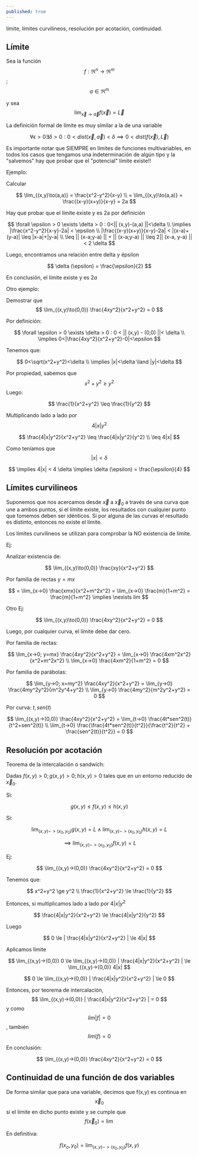 ```yaml
---
published: true
---
```

límite, límites curvilineos, resolución por acotación, continuidad.

## Límite

Sea la función $$ f:\Re^n \to \Re^m $$ ; $$ a \in \Re^m $$

y sea $$ \lim_{\vec x\to \vec a} f(\vec x) = \vec L $$

La definición formal de límite es muy similar a la de una variable

$$ \forall \epsilon > 0 \exists \delta > 0 : 0<dist(\vec x,\vec a)<\delta \implies 0<dist(f(\vec x), \vec L) $$

Es importante notar que SIEMPRE en límites de funciones multivariables, en todos los casos que tengamos una indeterminación de algún tipo y la "salvemos" hay que probar que el "potencial" límite existe!!

Ejemplo:

Calcular

$$ \lim_{(x,y)\to(a,a)} = \frac{x^2-y^2}{x-y} \\
= \lim_{(x,y)\to(a,a)} = \frac{(x-y)(x+y)}{x-y} = 2a $$

Hay que probar que el límite existe y es 2a por definición

$$ \forall \epsilon > 0 \exists \delta > 0 : 0<|| (x,y)-(a,a) ||<\delta \\
\implies |\frac{x^2-y^2}{x-y}-2a| < \epsilon \\
|\frac{(x-y)(x+y)}{x-y}-2a| < |(x-a)+(y-a)| \leq |x-a|+|y-a| \\
\leq || (x-a;y-a) || + || (x-a;y-a) || \leq 2|| (x-a, y-a) || < 2 \delta
$$

Luego, encontramos una relación entre delta y épsilon

$$ \delta (\epsilon) = \frac{\epsilon}{2} $$

En conclusión, el límite existe y es $2a$

Otro ejemplo:

Demostrar que $$ \lim_{(x,y)\to(0,0)} \frac{4xy^2}{x^2+y^2} = 0 $$

Por definición:

$$ \forall \epsilon > 0 \exists \delta > 0 : 0 < || (x,y) - (0,0) ||< \delta \\
\implies 0<|\frac{4xy^2}{x^2+y^2}-0|<\epsilon 
$$

Tenemos que:

$$ 0<\sqrt(x^2+y^2)<\delta \\
\implies |x|<\delta \land |y|<\delta
$$

Por propiedad, sabemos que $$ x^2+y^2 \ge y^2 $$
Luego:

$$ \frac{1}{x^2+y^2} \leq \frac{1}{y^2} $$

Multiplicando lado a lado por 
$$ 4|x|y^2 $$

$$ \frac{4|x|y^2}{x^2+y^2} \leq \frac{4|x|y^2}{y^2} \\
\leq 4|x|
$$

Como teníamos que 
$$ |x|<\delta $$

$$ \implies 4|x| < 4 \delta \implies \delta (\epsilon) = \frac{\epsilon}{4} $$

## Límites curvilineos

Suponemos que nos acercamos desde $\vec x$ a $\vec x_{0}$ a través de una curva que une a ambos puntos, si el límite existe, los resultados con cualquier punto que tomemos deben ser idénticos. Si por alguna de las curvas el resultado es distinto, entonces no existe el límite.

Los límites curvilineos se utilizan para comprobar la NO existencia de límite.

Ej:

Analizar existencia de:

$$ \lim_{(x,y)\to(0,0)} \frac{xy}{x^2+y^2} $$

Por familia de rectas $y=mx$

$$ = \lim_{x->0} \frac{xmx}{x^2+m^2x^2} = \lim_{x->0} \frac{m}{1+m^2} = \frac{m}{1+m^2} \implies \nexists lim $$

Otro Ej:

$$ \lim_{(x,y)\to(0,0)} \frac{4xy^2}{x^2+y^2} = 0 $$

Luego, por cualquier curva, el límite debe dar cero.

Por familia de rectas:

$$ \lim_{x->0; y=mx} \frac{4xy^2}{x^2+y^2} = \lim_{x->0} \frac{4xm^2x^2}{x^2+m^2x^2} \\
\lim_{x->0} \frac{4xm^2}{1+m^2} = 0
$$

Por familia de parábolas:

$$ \lim_{y->0; x=my^2} \frac{4xy^2}{x^2+y^2} = \lim_{y->0} \frac{4my^2y^2}{m^2y^4+y^2} \\
\lim_{y->0} \frac{4my^2}{m^2y^2+y^2} = 0
$$

Por curva: $t, sen(t)$

$$ \lim_{(x,y)->(0,0)} \frac{4xy^2}{x^2+y^2} = \lim_{t->0} \frac{4t*sen^2(t)}{t^2+sen^2(t)} \\
\lim_{t->0} \frac{\frac{4t*sen^2(t)}{t^2}}{\frac{t^2}{t^2} + \frac{sen^2(t)}{t^2}} = 0
$$

## Resolución por acotación

Teorema de la intercalación o sandwich:

Dadas $f(x,y)>0;g(x,y)>0;h(x,y)>0$ tales que en un entorno reducido de $\vec x_{0}$.

Si:

$$ g(x,y) \le f(x,y) \le h(x,y) $$

Si:

$$ \lim_{(x,y)->(x_{0},y_{0})} g(x,y) = L \land \lim_{(x,y)->(x_{0},y_{0})} h(x,y) = L $$

$$ \implies \lim_{(x,y)->(x_{0}, y_{0})} f(x,y) = L $$

Ej:

$$ \lim_{(x,y)->(0,0)} \frac{4xy^2}{x^2+y^2} = 0 $$

Tenemos que:

$$ x^2+y^2 \ge y^2  \\
\frac{1}{x^2+y^2} \le \frac{1}{y^2}
$$

Entonces, si multiplicamos lado a lado por $4|x|y^2$

$$ \frac{4|x|y^2}{x^2+y^2} \le \frac{4|x|y^2}{y^2} $$

Luego

$$ 0 \le | \frac{4|x|y^2}{x^2+y^2} | \le 4|x| $$

Aplicamos límite

$$ \lim_{(x,y)->(0,0)} 0 \le \lim_{(x,y)->(0,0)} | \frac{4|x|y^2}{x^2+y^2} | \le \lim_{(x,y)->(0,0)} 4|x| $$

$$ 0 \le \lim_{(x,y)->(0,0)} | \frac{4|x|y^2}{x^2+y^2} | \le 0 $$

Entonces, por teorema de intercalación, 
$$ \lim_{(x,y)->(0,0)} | \frac{4|x|y^2}{x^2+y^2} | = 0 $$
y como $$lim|f| = 0$$, también $$lim(f) = 0$$

En conclusión:

$$ \lim_{(x,y)->(0,0)} \frac{4xy^2}{x^2+y^2} = 0 $$

## Continuidad de una función de dos variables

De forma similar que para una variable, decimos que f(x,y) es continua en $$ \vec x_{0} $$ si el límite en dicho punto existe y se cumple que $$  f(\vec x_{0}) = \lim $$

En definitiva:

$$ f(x_{o}, y_{0}) = \lim_{(x,y)->(x_{0}, y_{0})} f(x,y) $$



